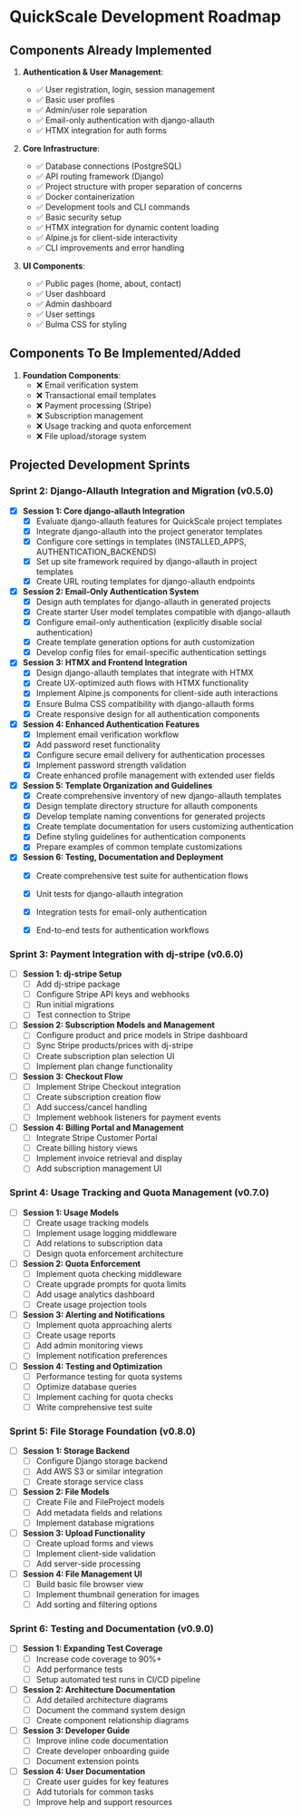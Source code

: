 # QuickScale Development Roadmap

## Components Already Implemented

1. **Authentication & User Management**:
   - ✅ User registration, login, session management 
   - ✅ Basic user profiles
   - ✅ Admin/user role separation
   - ✅ Email-only authentication with django-allauth
   - ✅ HTMX integration for auth forms

2. **Core Infrastructure**:
   - ✅ Database connections (PostgreSQL)
   - ✅ API routing framework (Django)
   - ✅ Project structure with proper separation of concerns
   - ✅ Docker containerization
   - ✅ Development tools and CLI commands
   - ✅ Basic security setup
   - ✅ HTMX integration for dynamic content loading
   - ✅ Alpine.js for client-side interactivity
   - ✅ CLI improvements and error handling

3. **UI Components**:
   - ✅ Public pages (home, about, contact)
   - ✅ User dashboard
   - ✅ Admin dashboard
   - ✅ User settings
   - ✅ Bulma CSS for styling

## Components To Be Implemented/Added

1. **Foundation Components**:
   - ❌ Email verification system
   - ❌ Transactional email templates
   - ❌ Payment processing (Stripe)
   - ❌ Subscription management
   - ❌ Usage tracking and quota enforcement
   - ❌ File upload/storage system

## Projected Development Sprints

### Sprint 2: Django-Allauth Integration and Migration (v0.5.0) 
- [x] **Session 1: Core django-allauth Integration**
  - [x] Evaluate django-allauth features for QuickScale project templates
  - [x] Integrate django-allauth into the project generator templates
  - [x] Configure core settings in templates (INSTALLED_APPS, AUTHENTICATION_BACKENDS)
  - [x] Set up site framework required by django-allauth in project templates
  - [x] Create URL routing templates for django-allauth endpoints

- [x] **Session 2: Email-Only Authentication System**
  - [x] Design auth templates for django-allauth in generated projects
  - [x] Create starter User model templates compatible with django-allauth
  - [x] Configure email-only authentication (explicitly disable social authentication)
  - [x] Create template generation options for auth customization
  - [x] Develop config files for email-specific authentication settings

- [x] **Session 3: HTMX and Frontend Integration**
  - [x] Design django-allauth templates that integrate with HTMX
  - [x] Create UX-optimized auth flows with HTMX functionality
  - [x] Implement Alpine.js components for client-side auth interactions
  - [x] Ensure Bulma CSS compatibility with django-allauth forms
  - [x] Create responsive design for all authentication components

- [x] **Session 4: Enhanced Authentication Features**
  - [x] Implement email verification workflow
  - [x] Add password reset functionality
  - [x] Configure secure email delivery for authentication processes
  - [x] Implement password strength validation
  - [x] Create enhanced profile management with extended user fields

- [x] **Session 5: Template Organization and Guidelines**
  - [x] Create comprehensive inventory of new django-allauth templates
  - [x] Design template directory structure for allauth components
  - [x] Develop template naming conventions for generated projects
  - [x] Create template documentation for users customizing authentication
  - [x] Define styling guidelines for authentication components
  - [x] Prepare examples of common template customizations

- [x] **Session 6: Testing, Documentation and Deployment**
  - [x] Create comprehensive test suite for authentication flows
  - [x] Unit tests for django-allauth integration
  - [x] Integration tests for email-only authentication
  - [x] End-to-end tests for authentication workflows


### Sprint 3: Payment Integration with dj-stripe (v0.6.0)
- [ ] **Session 1: dj-stripe Setup**
  - [ ] Add dj-stripe package
  - [ ] Configure Stripe API keys and webhooks
  - [ ] Run initial migrations
  - [ ] Test connection to Stripe

- [ ] **Session 2: Subscription Models and Management**
  - [ ] Configure product and price models in Stripe dashboard
  - [ ] Sync Stripe products/prices with dj-stripe
  - [ ] Create subscription plan selection UI
  - [ ] Implement plan change functionality

- [ ] **Session 3: Checkout Flow**
  - [ ] Implement Stripe Checkout integration
  - [ ] Create subscription creation flow
  - [ ] Add success/cancel handling
  - [ ] Implement webhook listeners for payment events

- [ ] **Session 4: Billing Portal and Management**
  - [ ] Integrate Stripe Customer Portal
  - [ ] Create billing history views
  - [ ] Implement invoice retrieval and display
  - [ ] Add subscription management UI

### Sprint 4: Usage Tracking and Quota Management (v0.7.0)
- [ ] **Session 1: Usage Models**
  - [ ] Create usage tracking models
  - [ ] Implement usage logging middleware
  - [ ] Add relations to subscription data
  - [ ] Design quota enforcement architecture

- [ ] **Session 2: Quota Enforcement**
  - [ ] Implement quota checking middleware
  - [ ] Create upgrade prompts for quota limits
  - [ ] Add usage analytics dashboard
  - [ ] Create usage projection tools

- [ ] **Session 3: Alerting and Notifications**
  - [ ] Implement quota approaching alerts
  - [ ] Create usage reports
  - [ ] Add admin monitoring views
  - [ ] Implement notification preferences

- [ ] **Session 4: Testing and Optimization**
  - [ ] Performance testing for quota systems
  - [ ] Optimize database queries
  - [ ] Implement caching for quota checks
  - [ ] Write comprehensive test suite

### Sprint 5: File Storage Foundation (v0.8.0)
- [ ] **Session 1: Storage Backend**
  - [ ] Configure Django storage backend
  - [ ] Add AWS S3 or similar integration
  - [ ] Create storage service class

- [ ] **Session 2: File Models**
  - [ ] Create File and FileProject models
  - [ ] Add metadata fields and relations
  - [ ] Implement database migrations

- [ ] **Session 3: Upload Functionality**
  - [ ] Create upload forms and views
  - [ ] Implement client-side validation
  - [ ] Add server-side processing

- [ ] **Session 4: File Management UI**
  - [ ] Build basic file browser view
  - [ ] Implement thumbnail generation for images
  - [ ] Add sorting and filtering options

### Sprint 6: Testing and Documentation (v0.9.0)
- [ ] **Session 1: Expanding Test Coverage**
  - [ ] Increase code coverage to 90%+
  - [ ] Add performance tests
  - [ ] Setup automated test runs in CI/CD pipeline

- [ ] **Session 2: Architecture Documentation**
  - [ ] Add detailed architecture diagrams
  - [ ] Document the command system design
  - [ ] Create component relationship diagrams

- [ ] **Session 3: Developer Guide**
  - [ ] Improve inline code documentation
  - [ ] Create developer onboarding guide
  - [ ] Document extension points

- [ ] **Session 4: User Documentation**
  - [ ] Create user guides for key features
  - [ ] Add tutorials for common tasks
  - [ ] Improve help and support resources